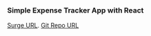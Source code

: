 ### Simple Expense Tracker App with React


[Surge URL](http://expense-tracker-raheel.surge.sh/).
[Git Repo URL](https://github.com/raheelrafiq/Expense-Tracker-App)